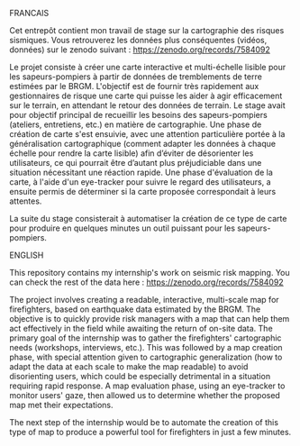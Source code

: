 FRANCAIS

Cet entrepôt contient mon travail de stage sur la cartographie des risques sismiques. Vous retrouverez les données plus conséquentes (vidéos, données) sur le zenodo suivant : https://zenodo.org/records/7584092 

Le projet consiste à créer une carte interactive et multi-échelle lisible pour les sapeurs-pompiers à partir de données de tremblements de terre estimées par le BRGM. L'objectif est de fournir très rapidement aux gestionnaires de risque une carte qui puisse les aider à agir efficacement sur le terrain, en attendant le retour des données de terrain.
Le stage avait pour objectif principal de recueillir les besoins des sapeurs-pompiers (ateliers, entretiens, etc.) en matière de cartographie. Une phase de création de carte s'est ensuivie, avec une attention particulière portée à la généralisation cartographique (comment adapter les données à chaque échelle pour rendre la carte lisible) afin d’éviter de désorienter les utilisateurs, ce qui pourrait être d’autant plus préjudiciable dans une situation nécessitant une réaction rapide. Une phase d'évaluation de la carte, à l'aide d'un eye-tracker pour suivre le regard des utilisateurs, a ensuite permis de déterminer si la carte proposée correspondait à leurs attentes.

La suite du stage consisterait à automatiser la création de ce type de carte pour produire en quelques minutes un outil puissant pour les sapeurs-pompiers.

ENGLISH

This repository contains my internship's work on seismic risk mapping. You can check the rest of the data here : https://zenodo.org/records/7584092

The project involves creating a readable, interactive, multi-scale map for firefighters, based on earthquake data estimated by the BRGM. The objective is to quickly provide risk managers with a map that can help them act effectively in the field while awaiting the return of on-site data.
The primary goal of the internship was to gather the firefighters' cartographic needs (workshops, interviews, etc.). This was followed by a map creation phase, with special attention given to cartographic generalization (how to adapt the data at each scale to make the map readable) to avoid disorienting users, which could be especially detrimental in a situation requiring rapid response. A map evaluation phase, using an eye-tracker to monitor users' gaze, then allowed us to determine whether the proposed map met their expectations.

The next step of the internship would be to automate the creation of this type of map to produce a powerful tool for firefighters in just a few minutes.
